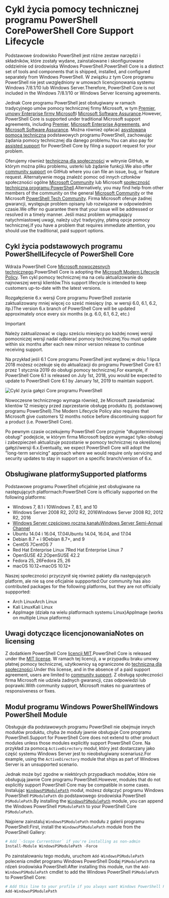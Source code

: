 # <a name="powershell-core-support-lifecycle"></a><span data-ttu-id="1a212-101">Cykl życia pomocy technicznej programu PowerShell Core</span><span class="sxs-lookup"><span data-stu-id="1a212-101">PowerShell Core Support Lifecycle</span></span>

<span data-ttu-id="1a212-102">Podstawowe środowisko PowerShell jest różne zestaw narzędzi i składników, które zostały wydane, zainstalowane i skonfigurowane oddzielnie od środowiska Windows PowerShell.</span><span class="sxs-lookup"><span data-stu-id="1a212-102">PowerShell Core is a distinct set of tools and components that is shipped, installed, and configured separately from Windows PowerShell.</span></span>
<span data-ttu-id="1a212-103">W związku z tym Core programu PowerShell nie jest uwzględniony w umowach licencjonowania systemu Windows 7/8.1/10 lub Windows Server.</span><span class="sxs-lookup"><span data-stu-id="1a212-103">Therefore, PowerShell Core is not included in the Windows 7/8.1/10 or Windows Server licensing agreements.</span></span>

<span data-ttu-id="1a212-104">Jednak Core programu PowerShell jest obsługiwany w ramach tradycyjnego umów pomocy technicznej firmy Microsoft, w tym [Premier][], [umowy Enterprise firmy Microsoft][enterprise-agreement]i [Microsoft Software Assurance][assurance].</span><span class="sxs-lookup"><span data-stu-id="1a212-104">However, PowerShell Core is supported under traditional Microsoft support agreements, including [Premier][], [Microsoft Enterprise Agreements][enterprise-agreement], and [Microsoft Software Assurance][assurance].</span></span>
<span data-ttu-id="1a212-105">Można również opłacać [asystowaną pomocą techniczną][] podstawowych programu PowerShell, zachowując żądania pomocy technicznej dla danego problemu.</span><span class="sxs-lookup"><span data-stu-id="1a212-105">You can also pay for [assisted support][] for PowerShell Core by filing a support request for your problem.</span></span>

<span data-ttu-id="1a212-106">Oferujemy również [techniczna dla społeczności][] w witrynie GitHub, w którym można pliku problemu, usterki lub żądanie funkcji.</span><span class="sxs-lookup"><span data-stu-id="1a212-106">We also offer [community support][] on GitHub where you can file an issue, bug, or feature request.</span></span>
<span data-ttu-id="1a212-107">Alternatywnie mogą znaleźć pomoc od innych członków społeczności ogólne [Microsoft Community][] lub Microsoft [społeczność techniczna programu PowerShell][].</span><span class="sxs-lookup"><span data-stu-id="1a212-107">Alternatively, you may find help from other members of the community on the general [Microsoft Community][] or the Microsoft [PowerShell Tech Community][].</span></span>
<span data-ttu-id="1a212-108">Firma Microsoft oferuje żadnej gwarancji, występuje problem opisany lub rozwiązane w odpowiednim czasie.</span><span class="sxs-lookup"><span data-stu-id="1a212-108">We offer no guarantee there that your issue will be addressed or resolved in a timely manner.</span></span>
<span data-ttu-id="1a212-109">Jeśli masz problem wymagający natychmiastowej uwagi, należy użyć tradycyjny, płatną opcje pomocy technicznej.</span><span class="sxs-lookup"><span data-stu-id="1a212-109">If you have a problem that requires immediate attention, you should use the traditional, paid support options.</span></span>

## <a name="lifecycle-of-powershell-core"></a><span data-ttu-id="1a212-110">Cykl życia podstawowych programu PowerShell</span><span class="sxs-lookup"><span data-stu-id="1a212-110">Lifecycle of PowerShell Core</span></span>

<span data-ttu-id="1a212-111">Wdraża PowerShell Core [Microsoft nowoczesnych technicznego][modern].</span><span class="sxs-lookup"><span data-stu-id="1a212-111">PowerShell Core is adopting the [Microsoft Modern Lifecycle Policy][modern].</span></span>
<span data-ttu-id="1a212-112">Ten cykl pomocy technicznej ma na celu aktualizowanie do najnowszej wersji klientów.</span><span class="sxs-lookup"><span data-stu-id="1a212-112">This support lifecycle is intended to keep customers up-to-date with the latest versions.</span></span>

<span data-ttu-id="1a212-113">Rozgałęzienie 6.x wersji Core programu PowerShell zostanie zaktualizowany mniej więcej co sześć miesięcy (np. w wersji 6.0, 6.1, 6.2, itp.)</span><span class="sxs-lookup"><span data-stu-id="1a212-113">The version 6.x branch of PowerShell Core will be updated approximately once every six months (e.g. 6.0, 6.1, 6.2, etc.)</span></span>

> [!IMPORTANT]
> <span data-ttu-id="1a212-114">Należy zaktualizować w ciągu sześciu miesięcy po każdej nowej wersji pomocniczej wersji nadal odbierać pomocy technicznej.</span><span class="sxs-lookup"><span data-stu-id="1a212-114">You must update within six months after each new minor version release to continue receiving support.</span></span>

<span data-ttu-id="1a212-115">Na przykład jeśli 6.1 Core programu PowerShell jest wydanej w dniu 1 lipca 2018 możesz oczekuje się do aktualizacji do programu PowerShell Core 6.1 przez 1 stycznia 2019 do obsługi pomocy technicznej.</span><span class="sxs-lookup"><span data-stu-id="1a212-115">For example, if PowerShell Core 6.1 is released on July 1st, 2018, you would be expected to update to PowerShell Core 6.1 by January 1st, 2019 to maintain support.</span></span>

![Cykl życia gałęzi Core programu PowerShell][lifecycle-chart]

<span data-ttu-id="1a212-117">Nowoczesne technicznego wymaga również, że Microsoft zawiadamiać klientów 12 miesięcy przed zaprzestanie obsługę produktu (tj. podstawowej programu PowerShell).</span><span class="sxs-lookup"><span data-stu-id="1a212-117">The Modern Lifecycle Policy also requires that Microsoft give customers 12 months notice before discontinuing support for a product (i.e. PowerShell Core).</span></span>

<span data-ttu-id="1a212-118">Po pewnym czasie oczekujemy PowerShell Core przyjmie "długoterminowej obsługi" podejście, w którym firma Microsoft będzie wymagać tylko obsługi i zabezpieczeń aktualizuje pozostanie w pomocy technicznej na określonej gałęzi/wersji 6.x.</span><span class="sxs-lookup"><span data-stu-id="1a212-118">Eventually, we expect PowerShell Core will adopt the "long-term servicing" approach where we would require only servicing and security updates to stay in support on a specific branch/version of 6.x.</span></span>

## <a name="supported-platforms"></a><span data-ttu-id="1a212-119">Obsługiwane platformy</span><span class="sxs-lookup"><span data-stu-id="1a212-119">Supported platforms</span></span>

<span data-ttu-id="1a212-120">Podstawowe programu PowerShell oficjalnie jest obsługiwane na następujących platformach:</span><span class="sxs-lookup"><span data-stu-id="1a212-120">PowerShell Core is officially supported on the following platforms:</span></span>

* <span data-ttu-id="1a212-121">Windows 7, 8.1 i 10</span><span class="sxs-lookup"><span data-stu-id="1a212-121">Windows 7, 8.1, and 10</span></span>
* <span data-ttu-id="1a212-122">Windows Server 2008 R2, 2012 R2, 2016</span><span class="sxs-lookup"><span data-stu-id="1a212-122">Windows Server 2008 R2, 2012 R2, 2016</span></span>
* <span data-ttu-id="1a212-123">[Windows Server częściowo roczna kanału][semi-annual]</span><span class="sxs-lookup"><span data-stu-id="1a212-123">[Windows Server Semi-Annual Channel][semi-annual]</span></span>
* <span data-ttu-id="1a212-124">Ubuntu 14.04 i 16.04, 17.04</span><span class="sxs-lookup"><span data-stu-id="1a212-124">Ubuntu 14.04, 16.04, and 17.04</span></span>
* <span data-ttu-id="1a212-125">Debian 8.7 + i 9</span><span class="sxs-lookup"><span data-stu-id="1a212-125">Debian 8.7+, and 9</span></span>
* <span data-ttu-id="1a212-126">CentOS 7</span><span class="sxs-lookup"><span data-stu-id="1a212-126">CentOS 7</span></span>
* <span data-ttu-id="1a212-127">Red Hat Enterprise Linux 7</span><span class="sxs-lookup"><span data-stu-id="1a212-127">Red Hat Enterprise Linux 7</span></span>
* <span data-ttu-id="1a212-128">OpenSUSE 42.2</span><span class="sxs-lookup"><span data-stu-id="1a212-128">OpenSUSE 42.2</span></span>
* <span data-ttu-id="1a212-129">Fedora 25, 26</span><span class="sxs-lookup"><span data-stu-id="1a212-129">Fedora 25, 26</span></span>
* <span data-ttu-id="1a212-130">macOS 10.12+</span><span class="sxs-lookup"><span data-stu-id="1a212-130">macOS 10.12+</span></span>

<span data-ttu-id="1a212-131">Naszej społeczności przyczynił się również pakiety dla następujących platform, ale nie są one oficjalnie suppported:</span><span class="sxs-lookup"><span data-stu-id="1a212-131">Our community has also contributed packages for the following platforms, but they are not officially suppported:</span></span>

* <span data-ttu-id="1a212-132">Arch Linux</span><span class="sxs-lookup"><span data-stu-id="1a212-132">Arch Linux</span></span>
* <span data-ttu-id="1a212-133">Kali Linux</span><span class="sxs-lookup"><span data-stu-id="1a212-133">Kali Linux</span></span>
* <span data-ttu-id="1a212-134">AppImage (działa na wielu platformach systemu Linux)</span><span class="sxs-lookup"><span data-stu-id="1a212-134">AppImage (works on multiple Linux platforms)</span></span>

## <a name="notes-on-licensing"></a><span data-ttu-id="1a212-135">Uwagi dotyczące licencjonowania</span><span class="sxs-lookup"><span data-stu-id="1a212-135">Notes on licensing</span></span>

<span data-ttu-id="1a212-136">Z dodatkiem PowerShell Core [licencji MIT][].</span><span class="sxs-lookup"><span data-stu-id="1a212-136">PowerShell Core is released under the [MIT license][].</span></span>
<span data-ttu-id="1a212-137">W ramach tej licencji, a w przypadku braku umowy płatnej pomocy technicznej, użytkownicy są ograniczone do [techniczna dla społeczności][].</span><span class="sxs-lookup"><span data-stu-id="1a212-137">Under this license, and in the absence of a paid support agreement, users are limited to [community support][].</span></span>
<span data-ttu-id="1a212-138">Z obsługą społeczności firma Microsoft nie udziela żadnych gwarancji, czas odpowiedzi lub poprawki.</span><span class="sxs-lookup"><span data-stu-id="1a212-138">With community support, Microsoft makes no guarantees of responsiveness or fixes.</span></span>

## <a name="windows-powershell-module"></a><span data-ttu-id="1a212-139">Moduł programu Windows PowerShell</span><span class="sxs-lookup"><span data-stu-id="1a212-139">Windows PowerShell Module</span></span>

<span data-ttu-id="1a212-140">Obsługuje dla podstawowych programu PowerShell nie obejmuje innych modułów produktu, chyba że moduły jawnie obsługuje Core programu PowerShell.</span><span class="sxs-lookup"><span data-stu-id="1a212-140">Support for PowerShell Core does not extend to other product modules unless those modules explicitly support PowerShell Core.</span></span>
<span data-ttu-id="1a212-141">Na przykład za pomocą `ActiveDirectory` moduł, który jest dostarczany jako część systemu Windows Server jest to nieobsługiwany scenariusz.</span><span class="sxs-lookup"><span data-stu-id="1a212-141">For example, using the `ActiveDirectory` module that ships as part of Windows Server is an unsupported scenario.</span></span>

<span data-ttu-id="1a212-142">Jednak może być zgodne w niektórych przypadkach modułów, które nie obsługują jawnie Core programu PowerShell.</span><span class="sxs-lookup"><span data-stu-id="1a212-142">However, modules that do not explicitly support PowerShell Core may be compatible in some cases.</span></span>
<span data-ttu-id="1a212-143">Instalując [`WindowsPSModulePath`][] moduł, możesz dołączyć programu Windows PowerShell `PSModulePath` do podstawowego środowiska PowerShell `PSModulePath`.</span><span class="sxs-lookup"><span data-stu-id="1a212-143">By installing the [`WindowsPSModulePath`][] module, you can append the Windows PowerShell `PSModulePath` to your PowerShell Core `PSModulePath`.</span></span>

<span data-ttu-id="1a212-144">Najpierw zainstaluj `WindowsPSModulePath` modułu z galerii programu PowerShell:</span><span class="sxs-lookup"><span data-stu-id="1a212-144">First, install the `WindowsPSModulePath` module from the PowerShell Gallery:</span></span>

```powershell
# Add `-Scope CurrentUser` if you're installing as non-admin
Install-Module WindowsPSModulePath -Force
```

<span data-ttu-id="1a212-145">Po zainstalowaniu tego modułu, uruchom `Add-WindowsPSModulePath` polecenia cmdlet programu Windows PowerShell Dodaj `PSModulePath` na rdzeń środowiska PowerShell:</span><span class="sxs-lookup"><span data-stu-id="1a212-145">After installing this module, run the `Add-WindowsPSModulePath` cmdlet to add the Windows PowerShell `PSModulePath` to PowerShell Core:</span></span>

```powershell
# Add this line to your profile if you always want Windows PowerShell PSModulePath
Add-WindowsPSModulePath
```

[Premier]: https://www.microsoft.com/en-us/microsoftservices/support.aspx
[enterprise-agreement]: https://www.microsoft.com/en-us/licensing/licensing-programs/enterprise.aspx
[assurance]: https://www.microsoft.com/en-us/licensing/licensing-programs/software-assurance-default.aspx
[techniczna dla społeczności]: https://github.com/powershell/powershell/issues
[community support]: https://github.com/powershell/powershell/issues
[Microsoft Community]: https://answers.microsoft.com/
[społeczność techniczna programu PowerShell]: https://techcommunity.microsoft.com/t5/PowerShell/ct-p/WindowsPowerShell
[PowerShell Tech Community]: https://techcommunity.microsoft.com/t5/PowerShell/ct-p/WindowsPowerShell
[asystowaną pomocą techniczną]: https://support.microsoft.com/assistedsupportproducts
[assisted support]: https://support.microsoft.com/assistedsupportproducts
[modern]: https://support.microsoft.com/help/30881/modern-lifecycle-policy
[lifecycle-chart]: ./images/modern-lifecycle.png
[semi-annual]: https://docs.microsoft.com/windows-server/get-started/semi-annual-channel-overview
[licencji MIT]: https://github.com/PowerShell/PowerShell/blob/master/LICENSE.txt
[MIT license]: https://github.com/PowerShell/PowerShell/blob/master/LICENSE.txt
[`WindowsPSModulePath`]: https://www.powershellgallery.com/packages/WindowsPSModulePath/